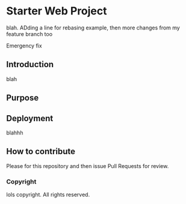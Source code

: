 # Starter Web Project

blah. ADding a line for rebasing example, then more changes from my feature branch too

Emergency fix

## Introduction

blah

## Purpose

## Deployment

blahhh 

## How to contribute

Please for this repository and then issue Pull Requests for review. 

### Copyright

lols copyright. All rights reserved.

